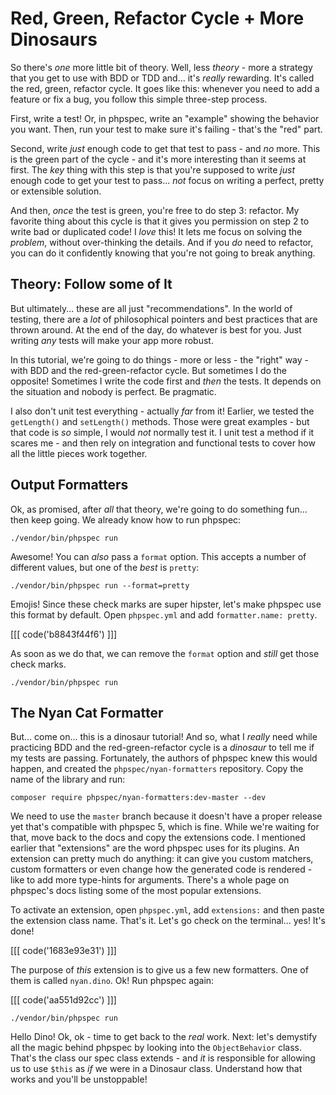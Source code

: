 # Red, Green, Refactor Cycle + More Dinosaurs

So there's *one* more little bit of theory. Well, less *theory* - more a strategy
that you get to use with BDD or TDD and... it's *really* rewarding. It's called the
red, green, refactor cycle. It goes like this: whenever you need to add a feature
or fix a bug, you follow this simple three-step process.

First, write a test! Or, in phpspec, write an "example" showing the behavior you
want. Then, run your test to make sure it's failing - that's the "red" part.

Second, write *just* enough code to get that test to pass - and *no* more. This is
the green part of the cycle - and it's more interesting than it seems at first. The
*key* thing with this step is that you're supposed to write *just* enough code to
get your test to pass... *not* focus on writing a perfect, pretty or extensible
solution.

And then, *once* the test is green, you're free to do step 3: refactor. My favorite
thing about this cycle is that it gives you permission on step 2 to write bad or
duplicated code! I *love* this! It lets me focus on solving the *problem*, without
over-thinking the details. And if you *do* need to refactor, you can do it confidently
knowing that you're not going to break anything.

## Theory: Follow some of It

But ultimately... these are all just "recommendations". In the world of testing,
there are a *lot* of philosophical pointers and best practices that are thrown around.
At the end of the day, do whatever is best for you. Just writing *any* tests will
make your app more robust.

In this tutorial, we're going to do things - more or less - the "right" way - with
BDD and the red-green-refactor cycle. But sometimes I do the opposite! Sometimes
I write the code first and *then* the tests. It depends on the situation and
nobody is perfect. Be pragmatic.

I also don't unit test everything - actually *far* from it! Earlier, we tested the
`getLength()` and `setLength()` methods. Those were great examples - but that code
is *so* simple, I would *not* normally test it. I unit test a method if it scares
me - and then rely on integration and functional tests to cover how all the little
pieces work together.

## Output Formatters

Ok, as promised, after *all* that theory, we're going to do something fun... then
keep going. We already know how to run phpspec:

```terminal
./vendor/bin/phpspec run
```

Awesome! You can *also* pass a `format` option. This accepts a number of different
values, but one of the *best* is `pretty`:

```terminal-silent
./vendor/bin/phpspec run --format=pretty
```

Emojis! Since these check marks are super hipster, let's make phpspec use this format
by default. Open `phpspec.yml` and add `formatter.name: pretty`. 

[[[ code('b8843f44f6') ]]]

As soon as we do that, we can remove the `format` option and *still* get those check marks.

```terminal-silent
./vendor/bin/phpspec run
```

## The Nyan Cat Formatter

But... come on... this is a dinosaur tutorial! And so, what I *really* need while
practicing BDD and the red-green-refactor cycle is a *dinosaur* to tell me if my
tests are passing. Fortunately, the authors of phpspec knew this would happen,
and created the `phpspec/nyan-formatters` repository. Copy the name of the library
and run:

```terminal
composer require phpspec/nyan-formatters:dev-master --dev
```

We need to use the `master` branch because it doesn't have a proper release yet that's
compatible with phpspec 5, which is fine. While we're waiting for that, move back
to the docs and copy the extensions code. I mentioned earlier that "extensions" are
the word phpspec uses for its plugins. An extension can pretty much do anything:
it can give you custom matchers, custom formatters or even change how the generated
code is rendered - like to add more type-hints for arguments. There's a whole page
on phpspec's docs listing some of the most popular extensions.

To activate an extension, open `phpspec.yml`, add `extensions:` and then paste the
extension class name. That's it. Let's go check on the terminal... yes! It's done!

[[[ code('1683e93e31') ]]]

The purpose of *this* extension is to give us a few new formatters. One of them is
called `nyan.dino`. Ok! Run phpspec again:

[[[ code('aa551d92cc') ]]]

```terminal-silent
./vendor/bin/phpspec run
```

Hello Dino! Ok, ok - time to get back to the *real* work. Next: let's demystify all
the magic behind phpspec by looking into the `ObjectBehavior` class. That's the class
our spec class extends - and *it* is responsible for allowing us to use `$this`
as *if* we were in a Dinosaur class. Understand how that works and you'll be unstoppable!
